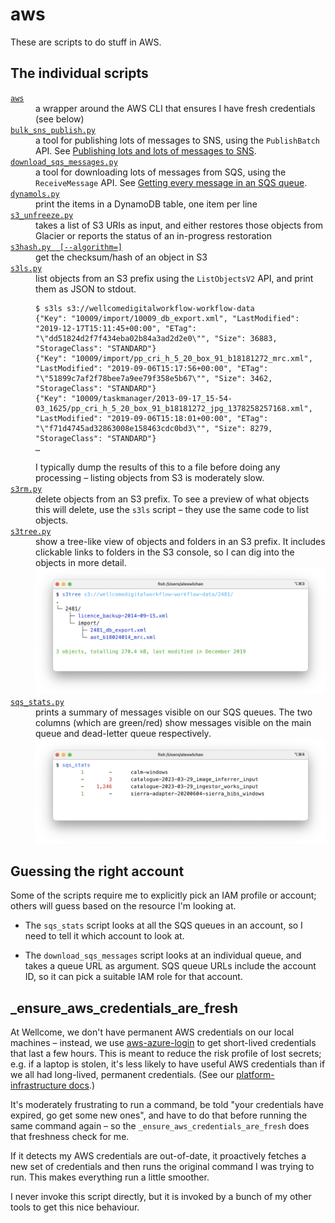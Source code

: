 # aws

These are scripts to do stuff in AWS.

## The individual scripts

<dl>
  <dt>
    <a href="https://github.com/alexwlchan/scripts/blob/main/aws/aws"><code>aws</code></a>
  </dt>
  <dd>
    a wrapper around the AWS CLI that ensures I have fresh credentials (see below)
  </dd>

  <dt>
    <a href="https://github.com/alexwlchan/scripts/blob/main/aws/bulk_sns_publish.py"><code>bulk_sns_publish.py</code></a>
  </dt>
  <dd>
    a tool for publishing lots of messages to SNS, using the <code>PublishBatch</code> API.
    See <a href="https://alexwlchan.net/2023/my-sns-firehose/">Publishing lots and lots of messages to SNS</a>.
  </dd>

  <dt>
    <a href="https://github.com/alexwlchan/scripts/blob/main/aws/download_sqs_messages.py"><code>download_sqs_messages.py</code></a>
  </dt>
  <dd>
    a tool for downloading lots of messages from SQS, using the <code>ReceiveMessage</code> API.
    See <a href="https://alexwlchan.net/2018/downloading-sqs-queues/">Getting every message in an SQS queue</a>.
  </dd>

  <dt>
    <a href="https://github.com/alexwlchan/scripts/blob/main/aws/dynamols.py"><code>dynamols.py</code></a>
  </dt>
  <dd>
    print the items in a DynamoDB table, one item per line
  </dd>

  <dt>
    <a href="https://github.com/alexwlchan/scripts/blob/main/aws/s3_unfreeze.py"><code>s3_unfreeze.py</code></a>
  </dt>
  <dd>
    takes a list of S3 URIs as input, and either restores those objects from Glacier or reports the status of an in-progress restoration
  </dd>

  <dt>
    <a href="https://github.com/alexwlchan/scripts/blob/main/aws/s3hash.py"><code>s3hash.py <S3_URI> [--algorithm=<ALGO>]</code></a>
  </dt>
  <dd>
    get the checksum/hash of an object in S3
  </dd>

  <dt>
    <a href="https://github.com/alexwlchan/scripts/blob/main/aws/s3ls.py"><code>s3ls.py</code></a>
  </dt>
  <dd>
    list objects from an S3 prefix using the <code>ListObjectsV2</code> API, and print them as JSON to stdout.
    <p><pre><code>$ s3ls s3://wellcomedigitalworkflow-workflow-data
{"Key": "10009/import/10009_db_export.xml", "LastModified": "2019-12-17T15:11:45+00:00", "ETag": "\"dd51824d2f7f434eba02b84a3ad2d2e0\"", "Size": 36883, "StorageClass": "STANDARD"}
{"Key": "10009/import/pp_cri_h_5_20_box_91_b18181272_mrc.xml", "LastModified": "2019-09-06T15:17:56+00:00", "ETag": "\"51899c7af2f78bee7a9ee79f358e5b67\"", "Size": 3462, "StorageClass": "STANDARD"}
{"Key": "10009/taskmanager/2013-09-17_15-54-03_1625/pp_cri_h_5_20_box_91_b18181272_jpg_1378258257168.xml", "LastModified": "2019-09-06T15:18:01+00:00", "ETag": "\"f71d4745ad32863008e158463cdc0bd3\"", "Size": 8279, "StorageClass": "STANDARD"}
…</code></pre></p>
    I typically dump the results of this to a file before doing any processing – listing objects from S3 is moderately slow.
  </dd>

  <dt>
    <a href="https://github.com/alexwlchan/scripts/blob/main/aws/s3rm.py"><code>s3rm.py</code></a>
  </dt>
  <dd>
    delete objects from an S3 prefix.
    To see a preview of what objects this will delete, use the <code>s3ls</code> script – they use the same code to list objects.
  </dd>

  <dt>
    <a href="https://github.com/alexwlchan/scripts/blob/main/aws/s3tree.py"><code>s3tree.py</code></a>
  </dt>
  <dd>
    show a tree-like view of objects and folders in an S3 prefix.
    It includes clickable links to folders in the S3 console, so I can dig into the objects in more detail.
    <img src="screenshots/s3tree.png">
  </dd>

  <dt>
    <a href="https://github.com/alexwlchan/scripts/blob/main/aws/sqs_stats.py"><code>sqs_stats.py</code></a>
  </dt>
  <dd>
    prints a summary of messages visible on our SQS queues.
    The two columns (which are green/red) show messages visible on the main queue and dead-letter queue respectively.
    <img src="screenshots/sqs_stats.png">
  </dd>
</dl>

## Guessing the right account

Some of the scripts require me to explicitly pick an IAM profile or account; others will guess based on the resource I'm looking at.

*   The `sqs_stats` script looks at all the SQS queues in an account, so I need to tell it which account to look at.

*   The `download_sqs_messages` script looks at an individual queue, and takes a queue URL as argument.
    SQS queue URLs include the account ID, so it can pick a suitable IAM role for that account.

## _ensure_aws_credentials_are_fresh

At Wellcome, we don't have permanent AWS credentials on our local machines – instead, we use [aws-azure-login] to get short-lived credentials that last a few hours.
This is meant to reduce the risk profile of lost secrets; e.g. if a laptop is stolen, it's less likely to have useful AWS credentials than if we all had long-lived, permanent credentials.
(See our [platform-infrastructure docs][pi-docs].)

It's moderately frustrating to run a command, be told "your credentials have expired, go get some new ones", and have to do that before running the same command again – so the `_ensure_aws_credentials_are_fresh` does that freshness check for me.

If it detects my AWS credentials are out-of-date, it proactively fetches a new set of credentials and then runs the original command I was trying to run.
This makes everything run a little smoother.

I never invoke this script directly, but it is invoked by a bunch of my other tools to get this nice behaviour.

[aws-azure-login]: https://github.com/aws-azure-login/aws-azure-login
[pi-docs]: https://github.com/wellcomecollection/platform-infrastructure/blob/main/accounts/docs/cli-credentials.md
